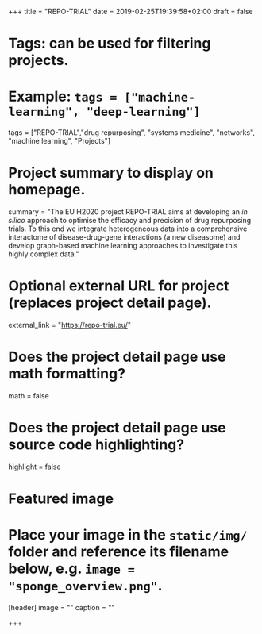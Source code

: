 +++
title = "REPO-TRIAL"
date = 2019-02-25T19:39:58+02:00
draft = false

# Tags: can be used for filtering projects.
# Example: `tags = ["machine-learning", "deep-learning"]`
tags = ["REPO-TRIAL","drug repurposing", "systems medicine", "networks", "machine learning", "Projects"]

# Project summary to display on homepage.
summary = "The EU H2020 project REPO-TRIAL aims at developing an _in silico_ approach to optimise the efficacy and precision of drug repurposing trials. To this end we integrate heterogeneous data into a comprehensive interactome of disease-drug-gene interactions (a new diseasome) and develop graph-based machine learning approaches to investigate this highly complex data."


# Optional external URL for project (replaces project detail page).
external_link = "https://repo-trial.eu/"

# Does the project detail page use math formatting?
math = false

# Does the project detail page use source code highlighting?
highlight = false

# Featured image
# Place your image in the `static/img/` folder and reference its filename below, e.g. `image = "sponge_overview.png"`.
[header]
image = ""
caption = ""

+++
